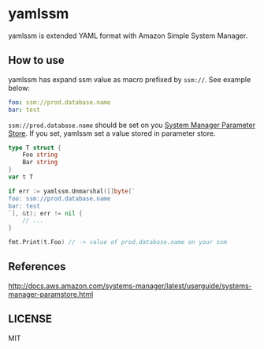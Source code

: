 # yamlssm

yamlssm is extended YAML format with Amazon Simple System Manager.

## How to use

yamlssm has expand ssm value as macro prefixed by `ssm://`. See example below:

```yaml
foo: ssm://prod.database.name
bar: test
```

`ssm://prod.database.name` should be set on you [System Manager Parameter Store](http://docs.aws.amazon.com/systems-manager/latest/userguide/systems-manager-paramstore.html). If you set, yamlssm set a value stored in parameter store.

```go
type T struct {
	Foo string
	Bar string
}
var t T

if err := yamlssm.Unmarshal([]byte[`
foo: ssm://prod.database.name
bar: test
`], &t); err != nil {
    // ...
}

fmt.Print(t.Foo) // -> value of prod.database.name on your ssm
```

## References

http://docs.aws.amazon.com/systems-manager/latest/userguide/systems-manager-paramstore.html

## LICENSE

MIT
